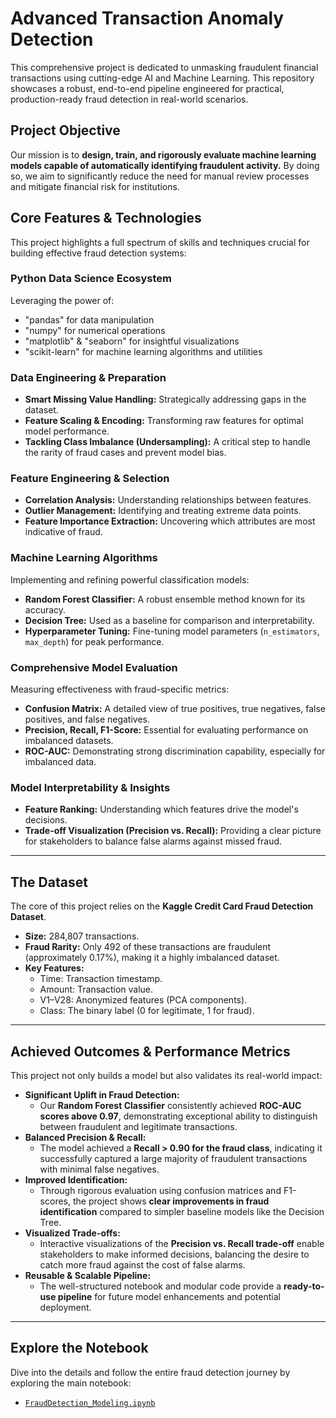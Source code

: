 # Advanced Transaction Anomaly Detection 

This comprehensive project is dedicated to unmasking fraudulent financial transactions using cutting-edge AI and Machine Learning. This repository showcases a robust, end-to-end pipeline engineered for practical, production-ready fraud detection in real-world scenarios.

##  Project Objective

Our mission is to **design, train, and rigorously evaluate machine learning models capable of automatically identifying fraudulent activity.** By doing so, we aim to significantly reduce the need for manual review processes and mitigate financial risk for institutions.

##  Core Features & Technologies

This project highlights a full spectrum of skills and techniques crucial for building effective fraud detection systems:

###  Python Data Science Ecosystem
Leveraging the power of:
* "pandas" for data manipulation
* "numpy" for numerical operations
* "matplotlib" & "seaborn" for insightful visualizations
* "scikit-learn" for machine learning algorithms and utilities

###  Data Engineering & Preparation
* **Smart Missing Value Handling:** Strategically addressing gaps in the dataset.
* **Feature Scaling & Encoding:** Transforming raw features for optimal model performance.
* **Tackling Class Imbalance (Undersampling):** A critical step to handle the rarity of fraud cases and prevent model bias.

###  Feature Engineering & Selection
* **Correlation Analysis:** Understanding relationships between features.
* **Outlier Management:** Identifying and treating extreme data points.
* **Feature Importance Extraction:** Uncovering which attributes are most indicative of fraud.

###  Machine Learning Algorithms
Implementing and refining powerful classification models:
* **Random Forest Classifier:** A robust ensemble method known for its accuracy.
* **Decision Tree:** Used as a baseline for comparison and interpretability.
* **Hyperparameter Tuning:** Fine-tuning model parameters (`n_estimators`, `max_depth`) for peak performance.

###  Comprehensive Model Evaluation
Measuring effectiveness with fraud-specific metrics:
* **Confusion Matrix:** A detailed view of true positives, true negatives, false positives, and false negatives.
* **Precision, Recall, F1-Score:** Essential for evaluating performance on imbalanced datasets.
* **ROC-AUC:** Demonstrating strong discrimination capability, especially for imbalanced data.

###  Model Interpretability & Insights
* **Feature Ranking:** Understanding which features drive the model's decisions.
* **Trade-off Visualization (Precision vs. Recall):** Providing a clear picture for stakeholders to balance false alarms against missed fraud.

---

##  The Dataset

The core of this project relies on the **Kaggle Credit Card Fraud Detection Dataset**.

* **Size:** 284,807 transactions.
* **Fraud Rarity:** Only 492 of these transactions are fraudulent (approximately 0.17%), making it a highly imbalanced dataset.
* **Key Features:**
    * Time: Transaction timestamp.
    * Amount: Transaction value.
    * V1–V28: Anonymized features (PCA components).
    * Class: The binary label (0 for legitimate, 1 for fraud).

---

##  Achieved Outcomes & Performance Metrics

This project not only builds a model but also validates its real-world impact:

* **Significant Uplift in Fraud Detection:**
    * Our **Random Forest Classifier** consistently achieved **ROC-AUC scores above 0.97**, demonstrating exceptional ability to distinguish between fraudulent and legitimate transactions.
* **Balanced Precision & Recall:**
    * The model achieved a **Recall > 0.90 for the fraud class**, indicating it successfully captured a large majority of fraudulent transactions with minimal false negatives.
* **Improved Identification:**
    * Through rigorous evaluation using confusion matrices and F1-scores, the project shows **clear improvements in fraud identification** compared to simpler baseline models like the Decision Tree.
* **Visualized Trade-offs:**
    * Interactive visualizations of the **Precision vs. Recall trade-off** enable stakeholders to make informed decisions, balancing the desire to catch more fraud against the cost of false alarms.
* **Reusable & Scalable Pipeline:**
    * The well-structured notebook and modular code provide a **ready-to-use pipeline** for future model enhancements and potential deployment.

---

##  Explore the Notebook

Dive into the details and follow the entire fraud detection journey by exploring the main notebook:

* [`FraudDetection_Modeling.ipynb`](FraudDetection_Modeling.ipynb)
